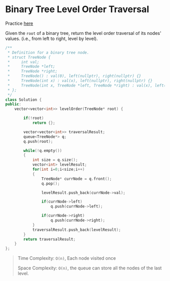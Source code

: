# Binary Tree Level Order Traversal

Practice [here](https://leetcode.com/problems/binary-tree-level-order-traversal/description/)

Given the `root` of a binary tree, return the level order traversal of its nodes' values. (i.e., from left to right, level by level).

```cpp
/**
 * Definition for a binary tree node.
 * struct TreeNode {
 *     int val;
 *     TreeNode *left;
 *     TreeNode *right;
 *     TreeNode() : val(0), left(nullptr), right(nullptr) {}
 *     TreeNode(int x) : val(x), left(nullptr), right(nullptr) {}
 *     TreeNode(int x, TreeNode *left, TreeNode *right) : val(x), left(left), right(right) {}
 * };
 */
class Solution {
public:
    vector<vector<int>> levelOrder(TreeNode* root) {

        if(!root)
            return {};

        vector<vector<int>> traversalResult;
        queue<TreeNode*> q;
        q.push(root);

        while(!q.empty())
        {
            int size = q.size();
            vector<int> levelResult;
            for(int i=0;i<size;i++)
            {
                TreeNode* currNode = q.front();
                q.pop();

                levelResult.push_back(currNode->val);

                if(currNode->left)
                    q.push(currNode->left);

                if(currNode->right)
                    q.push(currNode->right);
            }
            traversalResult.push_back(levelResult);
        }
        return traversalResult;
    }
};
```

> Time Complexity: `O(n)`, Each node visited once
>
> Space Complexity: `O(n)`, the queue can store all the nodes of the last level.